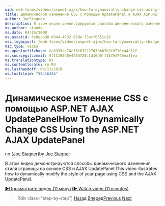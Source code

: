 ```yaml
---
uid: web-forms/videos/aspnet-ajax/how-to-dynamically-change-css-using-the-aspnet-ajax-updatepanel
title: Динамическое изменение CSS с помощью UpdatePanel в AJAX ASP.NET | Документация Майкрософт
author: JoeStagner
description: В этом видео демонстрируются способы динамического изменения стиля страницы на основе CSS и AJAX UpdatePanel.
ms.author: riande
ms.date: 04/16/2008
ms.assetid: 6e0eca38-0344-4732-97de-73acf0551c28
msc.legacyurl: /web-forms/videos/aspnet-ajax/how-to-dynamically-change-css-using-the-aspnet-ajax-updatepanel
msc.type: video
ms.openlocfilehash: 8e8939ce74c75f632227d38b87b2f0710c44c52f
ms.sourcegitcommit: 0f1119340e4464720cfd16d0ff15764746ea1fea
ms.translationtype: MT
ms.contentlocale: ru-RU
ms.lasthandoff: 04/17/2019
ms.locfileid: "59416484"
---
```

# <a name="how-to-dynamically-change-css-using-the-aspnet-ajax-updatepanel"></a><span data-ttu-id="f2c8a-103">Динамическое изменение CSS с помощью ASP.NET AJAX UpdatePanel</span><span class="sxs-lookup"><span data-stu-id="f2c8a-103">How To Dynamically Change CSS Using the ASP.NET AJAX UpdatePanel</span></span>

<span data-ttu-id="f2c8a-104">по [(Joe Stagner)](https://github.com/JoeStagner)</span><span class="sxs-lookup"><span data-stu-id="f2c8a-104">by [Joe Stagner](https://github.com/JoeStagner)</span></span>

<span data-ttu-id="f2c8a-105">В этом видео демонстрируются способы динамического изменения стиля страницы на основе CSS и AJAX UpdatePanel.</span><span class="sxs-lookup"><span data-stu-id="f2c8a-105">This video illustrates how to dynamically modify the style of your page using CSS and the AJAX UpdatePanel.</span></span>

[<span data-ttu-id="f2c8a-106">&#9654;Просмотрите видео (11 минут)</span><span class="sxs-lookup"><span data-stu-id="f2c8a-106">&#9654; Watch video (11 minutes)</span></span>](https://channel9.msdn.com/Blogs/ASP-NET-Site-Videos/how-to-dynamically-change-css-using-the-aspnet-ajax-updatepanel)

> [!div class="step-by-step"]
> <span data-ttu-id="f2c8a-107">[Назад](basic-aspnet-authentication-in-an-ajax-enabled-application.md)
> [Вперед](how-to-dynamically-add-controls-to-a-web-page.md)</span><span class="sxs-lookup"><span data-stu-id="f2c8a-107">[Previous](basic-aspnet-authentication-in-an-ajax-enabled-application.md)
[Next](how-to-dynamically-add-controls-to-a-web-page.md)</span></span>
